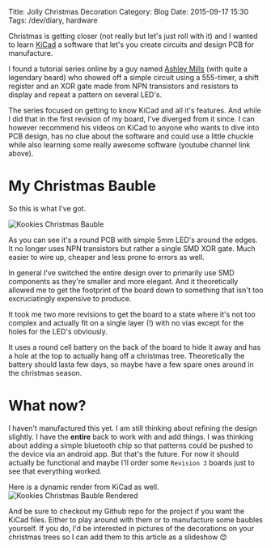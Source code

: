 Title: Jolly Christmas Decoration
Category: Blog
Date: 2015-09-17 15:30
Tags: /dev/diary, hardware

Christmas is getting closer (not really but let's just roll with it) and I wanted to learn [KiCad](www.kicad-pcb.com) a software that let's you create circuits and design PCB for manufacture.

I found a tutorial series online by a guy named [Ashley Mills](https://www.youtube.com/channel/UCaBNA-lmg35Wfx2eh2oDkWg) (with quite a legendary beard) who showed off a simple circuit using a 555-timer, a shift register and an XOR gate made from NPN transistors and resistors to display and repeat a pattern on several LED's.

The series focused on getting to know KiCad and all it's features. And while I did that in the first revision of my board, I've diverged from it since. I can however recommend his videos on KiCad to anyone who wants to dive into PCB design, has no clue about the software and could use a little chuckle while also learning some really awesome software (youtube channel link above).

# My Christmas Bauble

So this is what I've got.

![Kookies Christmas Bauble](/images/christmas_bauble_pcb.png "Kookies Christmas Bauble")

As you can see it's a round PCB with simple 5mm LED's around the edges. It no longer uses NPN transistors but rather a single SMD XOR gate. Much easier to wire up, cheaper and less prone to errors as well.

In general I've switched the entire design over to primarily use SMD components as they're smaller and more elegant. And it theoretically allowed me to get the footprint of the board down to something that isn't too excruciatingly expensive to produce.

It took me two more revisions to get the board to a state where it's not too complex and actually fit on a single layer (!) with no vias except for the holes for the LED's obviously.

It uses a round cell battery on the back of the board to hide it away and has a hole at the top to actually hang off a christmas tree. Theoretically the battery should lasta few days, so maybe have a few spare ones around in the christmas season.

# What now?

I haven't manufactured this yet. I am still thinking about refining the design slightly. I have the **entire** back to work with and add things. I was thinking about adding a simple bluetooth chip so that patterns could be pushed to the device via an android app. But that's the future. For now it should actually be functional and maybe I'll order some `Revision 3` boards just to see that everything worked.

Here is a dynamic render from KiCad as well.
![Kookies Christmas Bauble Rendered](/images/christmas_bauble_render.png "Kookies Christmas Bauble Rendered")

And be sure to checkout my Github repo for the project if you want the KiCad files. Either to play around with them or to manufacture some baubles yourself. If you do, I'd be interested in pictures of the decorations on your christmas trees so I can add them to this article as a slideshow 😊
